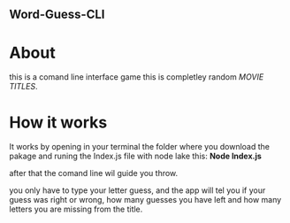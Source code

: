 ## Word-Guess-CLI

# About
this is a comand line interface game this is completley random *MOVIE TITLES*.


# How it works
It works by opening in your terminal the folder where you download the pakage and runing the Index.js file with node lake this: **Node Index.js**

after that the comand line wil guide you throw.

you only have to type your letter guess, and the app will tel you if your guess was right or wrong, how many guesses you have left and how many letters you are missing from the title.

